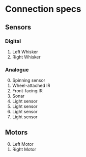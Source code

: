 # Connection specs #

## Sensors ##

### Digital ###

1. Left Whisker
2. Right Whisker

### Analogue ###

0. Spinning sensor
1. Wheel-attached IR
2. Front-facing IR
3. Sonar
4. Light sensor
5. Light sensor
6. Light sensor
7. Light sensor

## Motors ##

0. Left Motor
1. Right Motor